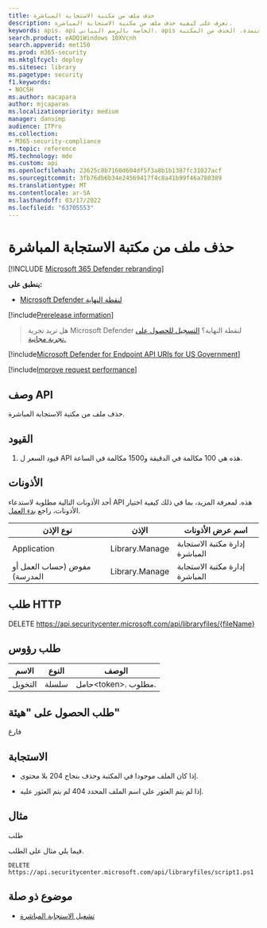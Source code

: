 ```yaml
---
title: حذف ملف من مكتبة الاستجابة المباشرة
description: تعرف على كيفية حذف ملف من مكتبة الاستجابة المباشرة.
keywords: apis، api الخاصة بالرسم البياني، apis المعتمدة، الحذف من المكتبة
search.product: eADQiWindows 10XVcnh
search.appverid: met150
ms.prod: m365-security
ms.mktglfcycl: deploy
ms.sitesec: library
ms.pagetype: security
f1.keywords:
- NOCSH
ms.author: macapara
author: mjcaparas
ms.localizationpriority: medium
manager: dansimp
audience: ITPro
ms.collection:
- M365-security-compliance
ms.topic: reference
MS.technology: mde
ms.custom: api
ms.openlocfilehash: 23625c8b7160d604df5f3a8b1b1387fc31027acf
ms.sourcegitcommit: 3fb76db6b34e24569417f4c8a41b99f46a780389
ms.translationtype: MT
ms.contentlocale: ar-SA
ms.lasthandoff: 03/17/2022
ms.locfileid: "63705553"
---
```

#  <a name="delete-a-file-from-the-live-response-library"></a>حذف ملف من مكتبة الاستجابة المباشرة  

[!INCLUDE [Microsoft 365 Defender rebranding](../../includes/microsoft-defender.md)]

**ينطبق على:**
- [Microsoft Defender لنقطة النهاية](https://go.microsoft.com/fwlink/p/?linkid=2146631)

[!include[Prerelease information](../../includes/prerelease.md)]

>هل تريد تجربة Microsoft Defender لنقطة النهاية؟ [التسجيل للحصول على تجربة مجانية.](https://www.microsoft.com/microsoft-365/windows/microsoft-defender-atp?ocid=docs-wdatp-exposedapis-abovefoldlink) 

[!include[Microsoft Defender for Endpoint API URIs for US Government](../../includes/microsoft-defender-api-usgov.md)]

[!include[Improve request performance](../../includes/improve-request-performance.md)]

## <a name="api-description"></a>وصف API

حذف ملف من مكتبة الاستجابة المباشرة.

## <a name="limitations"></a>القيود

1.  قيود السعر ل API هذه هي 100 مكالمة في الدقيقة و1500 مكالمة في الساعة.

## <a name="permissions"></a>الأذونات

أحد الأذونات التالية مطلوبة لاستدعاء API هذه. لمعرفة المزيد، بما في ذلك كيفية اختيار الأذونات، راجع [بدء العمل](apis-intro.md).

| نوع الإذن                    | الإذن     | اسم عرض الأذونات        |
|------------------------------------|----------------|--------------------------------|
| Application                        | Library.Manage | إدارة مكتبة الاستجابة المباشرة |
| مفوض (حساب العمل أو المدرسة) | Library.Manage | إدارة مكتبة الاستجابة المباشرة |

## <a name="http-request"></a>طلب HTTP

DELETE https://api.securitycenter.microsoft.com/api/libraryfiles/{fileName}

## <a name="request-headers"></a>طلب رؤوس

| الاسم            | النوع   | الوصف               |
|-----------------|--------|---------------------------|
| التخويل   | سلسلة | حامل\<token>\. مطلوب. |

## <a name="request-body"></a>طلب الحصول على "هيئة"

فارغ

## <a name="response"></a>الاستجابة

-   إذا كان الملف موجودا في المكتبة وحذف بنجاح 204 بلا محتوى.

-   إذا لم يتم العثور على اسم الملف المحدد 404 لم يتم العثور عليه.

## <a name="example"></a>مثال

طلب

فيما يلي مثال على الطلب.

```HTTP
DELETE https://api.securitycenter.microsoft.com/api/libraryfiles/script1.ps1
```

## <a name="related-topic"></a>موضوع ذو صلة
- [تشغيل الاستجابة المباشرة](run-live-response.md) 